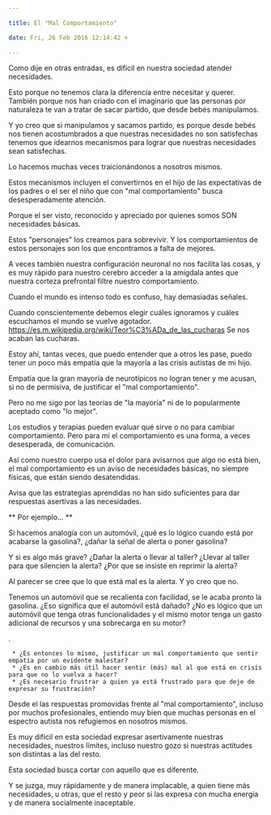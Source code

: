 ```yaml
---

title: El "Mal Comportamiento"

date: Fri, 26 Feb 2016 12:14:42 +
 
---
```

Como dije en otras entradas, es difícil en nuestra sociedad atender necesidades.

Esto porque no tenemos clara la diferencia entre necesitar y querer. También porque nos han criado con el imaginario que las personas por naturaleza te van a tratar de sacar partido, que desde bebés manipulamos.

Y yo creo que si manipulamos y sacamos partido, es porque desde bebés nos tienen acostumbrados a que nuestras necesidades no son satisfechas tenemos que idearnos mecanismos para lograr que nuestras necesidades sean satisfechas.

Lo hacemos muchas veces traicionándonos a nosotros mismos.

Estos mecanismos incluyen el convertirnos en el hijo de las expectativas de los padres o el ser el niño que con "mal comportamiento" busca desesperadamente atención.

Porque el ser visto, reconocido y apreciado por quienes somos SON necesidades básicas.

Estos "personajes" los creamos para sobrevivir. Y los comportamientos de estos personajes son los que encontramos a falta de mejores.




A veces también nuestra configuración neuronal no nos facilita las cosas, y es muy rápido para nuestro cerebro acceder a la amígdala antes que nuestra corteza prefrontal filtre nuestro comportamiento.

Cuando el mundo es intenso todo es confuso, hay demasiadas señales.

Cuando conscientemente debemos elegir cuáles ignoramos y cuáles escuchamos el mundo se vuelve agotador. https://es.m.wikipedia.org/wiki/Teor%C3%ADa_de_las_cucharas Se nos acaban las cucharas.


Estoy ahí, tantas veces, que puedo entender que a otros les pase, puedo tener un poco más empatía que la mayoría a las crisis autistas de mi hijo.

Empatía que la gran mayoría de neurotípicos no logran tener y me acusan, si no de permisiva, de justificar el "mal comportamiento".


Pero no me sigo por las teorías de "la mayoría" ni de lo popularmente aceptado como "lo mejor".

Los estudios y terapias pueden evaluar qué sirve o no para cambiar comportamiento. Pero para mí el comportamiento es una forma, a veces desesperada, de comunicación.

Así como nuestro cuerpo usa el dolor para avisarnos que algo no está bien, el mal comportamiento es un aviso de necesidades básicas, no siempre físicas, que están siendo desatendidas.

Avisa que las estrategias aprendidas no han sido suficientes para dar respuestas asertivas a las necesidades.



 ** Por ejemplo... ** 

Si hacemos analogía con un automóvil, ¿qué es lo lógico cuando está por acabarse la gasolina?, ¿dañar la señal de alerta o poner gasolina?

Y si es algo más grave? ¿Dañar la alerta o llevar al taller? ¿Llevar al taller para que silencien la alerta? ¿Por que se insiste en reprimir la alerta?

Al parecer se cree que lo que está mal es la alerta. Y yo creo que no.

Tenemos un automóvil que se recalienta con facilidad, se le acaba pronto la gasolina. ¿Eso significa que el automóvil está dañado? ¿No es lógico que un automóvil que tenga otras funcionalidades y el mismo motor tenga un gasto adicional de recursos y una sobrecarga en su motor?

.


 
	 * ¿Es entonces lo mismo, justificar un mal comportamiento que sentir empatía por un evidente malestar? 
	 * ¿Es en cambio más útil hacer sentir (más) mal al que está en crisis para que no lo vuelva a hacer? 
	 * ¿Es necesario frustrar a quien ya está frustrado para que deje de expresar su frustración? 
 

Desde el las respuestas promovidas frente al "mal comportamiento", incluso por muchos profesionales, entiendo muy bien que muchas personas en el espectro autista nos refugiemos en nosotros mismos.

Es muy difícil en esta sociedad expresar asertivamente nuestras necesidades, nuestros límites, incluso nuestro gozo si nuestras actitudes son distintas a las del resto.



Esta sociedad busca cortar con aquello que es diferente.

Y se juzga, muy rápidamente y de manera implacable, a quien tiene más necesidades, u otras, que el resto y peor si las expresa con mucha energía y de manera socialmente inaceptable.

